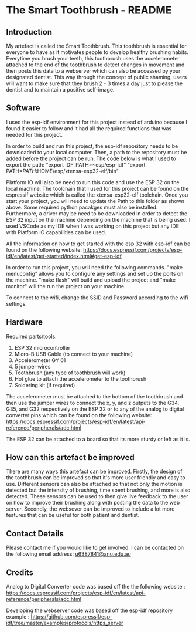 # The Smart Toothbrush - README

## Introduction
My artefact is called the Smart Toothbrush. This toothbrush is essential for everyone to have as it motivates people to develop healthy brushing habits. Everytime you brush your teeth, this toothbrush uses the accelerometer attached to the end of the toothbrush to detect changes in movement and then posts this data to a webserver which can also be accessed by your designated dentist. This way through the concept of public shaming, users will want to make sure that they brush 2 - 3 times a day just to please the dentist and to maintain a positive self-image.

## Software
I used the esp-idf environment for this project instead of arduino because I found it easier to follow and it had all the required functions that was needed for this project.

In order to build and run this project, the esp-idf repository needs to be downloaded to your local computer. Then, a path to the repository must be added before the project can be run. The code below is what I used to export the path:
"export IDF_PATH=~esp/esp-idf"
"export PATH=$PATH:$HOME/esp/xtensa-esp32-elf/bin"

Platform IO will also be need to run this code and use the ESP 32 on the local machine. The toolchain that I used for this project can be found on the espressif website which is called the xtensa-esp32-elf toolchain. Once you start your project, you will need to update the Path to this folder as shown above. Some required python pacakges must also be installed. Furthermore, a driver may be need to be downloaded in order to detect the ESP 32 input on the machine depending on the machine that is being used. I used VSCode as my IDE when I was working on this project but any IDE with Platform IO capabilities can be used.

All the information on how to get started with the esp 32 with esp-idf can be found on the following website:
https://docs.espressif.com/projects/esp-idf/en/latest/get-started/index.html#get-esp-idf

In order to run this project, you will need the following commands. "make menuconfig" allows you to configure any settings and set up the ports on the machine. "make flash" will build and upload the project and "make monitor" will the run the project on your machine.

To connect to the wifi, change the SSID and Password according to the wifi settings.

## Hardware
Required parts/tools:
1. ESP 32 microcontroller
2. Micro-B USB Cable (to connect to your machine)
3. Accelerometer GY 61
4. 5 jumper wires
5. Toothbrush (any type of toothbrush will work)
6. Hot glue to attach the accelerometer to the toothbrush
7. Soldering kit (if required)

The accelerometer must be attached to the bottom of the toothbrush and then use the jumper wires to connect the x, y, and z outputs to the G34, G35, and G32 respectively on the ESP 32 or to any of the analog to digital converter pins which can be found on the following website:
https://docs.espressif.com/projects/esp-idf/en/latest/api-reference/peripherals/adc.html

The ESP 32 can be attached to a board so that its more sturdy or left as it is.

## How can this artefact be improved
There are many ways this artefact can be improved. Firstly, the design of the toothbrush can be improved so that it's more user friendly and easy to use. Different sensors can also be attached so that not only the motion is detected but the intensity of brushing, time spent brushing, and more is also detected. These sensors can be used to then give live feedback to the user on how to improve their brushing along with posting the data to the web server. Secondly, the websever can be improved to include a lot more features that can be useful for both patient and dentist.

## Contact Details
Please contact me if you would like to get involved. I can be contacted on the following email address:
u6387841@anu.edu.au 

## Credits
Analog to Digital Converter code was based off the the following website :
https://docs.espressif.com/projects/esp-idf/en/latest/api-reference/peripherals/adc.html

Developing the webserver code was based off the esp-idf repository example : 
https://github.com/espressif/esp-idf/tree/master/examples/protocols/https_server